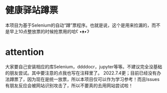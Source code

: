 # 健康驿站蹲票

本项目为基于Selenium的自动“蹲”票程序。也就是说，这个是用来捡漏的，而不是早上10点整放票的时候抢票用的哈ʕ •ᴥ•ʔ

# attention
大家要自己安装相应的库Selenium，ddddocr，jupyter等等。不建议完全没基础的朋友尝试。其中要注意的点我也写在注释里了。
2022.7.4更；目前已经没有办法蹲票了，因为现在是统一放票，所以本项目仅可以作为学习参考！而且Issues有朋友反应会被网站识别攻击了，所以不要真的去用网站尝试啦！
